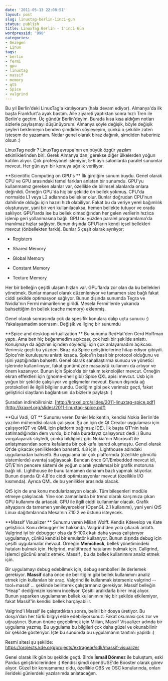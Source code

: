 ```yaml
---
date: '2011-05-13 22:08:51'
layout: post
slug: linuxtag-berlin-1inci-gun
status: publish
title: LinuxTag Berlin - 1'inci Gün
wordpressid: '990'
categories:
- Gezegen
- Linux
tags:
- berlin
- fermi
- gpu
- linuxtag
- massif
- memory
- qt5
- Spice
- valgrind
---
```


Bu yıl Berlin'deki LinuxTag'a katılıyorum (hala devam ediyor). Almanya'da ilk başta Frankfurt'a ayak bastım. Aile ziyareti yaptıktan sonra hızlı Tren ile Berlin'e geçtim. Üç gündür Berlin'deyim. Burada kısa kısa aldığım notları sizlerle paylaşmayı düşünüyorum. Almanya şöyle değişik, böyle değişik şeyleri beklemeyin benden şimdiden söyleyeyim, çünkü o şekilde zaten istesem de yazamam. Notlar genel olarak biraz dağınık, şimdiden haberiniz olsun :)

LinuxTag nedir ? LinuxTag avrupa'nın en büyük özgür yazılım etkinliklerinden biri. Gerek Almanya'dan, gerekse  diğer ülkelerden yoğun katılım alıyor. Çok profesyonel işleniyor, 5-6 ayrı salonlarda paralel sunumlar mevcut. Her gün ayrı bir konuya ağırlık veriliyor.

**Scientific Computing on GPU's
**
İlk girdiğim sunum buydu. Genel olarak CPU ve GPU arasındaki temel farkları anlatan bir sunumdu. GPU'yu kullanmamız gereken alanlar var, özellikle de bilimsel alanlarda onlara değinildi. Örneğin GPU'da hiç bir şekilde ön bellek yokmuş. CPU'da normalde L1 veya L2 adlarında bellekler olur. Bunlar doğrudan CPU'nun dahilinde olduğu için hazırı hızlı olabiliyor. Fakat bu da veriye yerel bağımlılık oluşturuyor, yani bir veri kullanılacaksa, hemen bellekte tutuyor ve orada saklıyor.
GPU'larda ise bu bellek olmadığından her gelen verilerin hızlıca işlenip geri yollanmasına bağlı. GPU bu yüzden paralel programlama'da inanılmaz hızlar sağlıyor. Bunun dışında GPU'ların kendi içsel bellekleri mevcut (önbellekten farklı). Bunlar 5 çeşit olarak ayrılıyor:



	
  * Registers

	
  * Shared Memory

	
  * Global Memory

	
  * Constant Memory

	
  * Texture Memory


Her bir belleğin çeşitli ulaşım hızları var. GPU'larda zor olan da bu bellekleri yönetmek. Bunlar manuel olarak düzenleniyor ve tamamen size bağlı fakat ciddi şekilde optimasyon sağlıyor. Bunun dışında sunumda Tegra ve Nvidia'nın Fermi mimarilerine girildi. Mesela Fermi'lerde yukarıda bahsettiğim ön bellek (cache memory) eklenmiş.

Genel olarak sonrasında çok da spesifik konulara dalıp uçtu sunucu :) Yakalayamadım sonrasını. Değişik ve ilginç bir sunumdu

**Spice  and desktop virtualization
**
Bu sunumu RedHat'den Gerd Hoffman yaptı. Ama ben hiç beğenmedim açıkcası, çok hızlı bir şekilde anlattı. Konuşmayı da ağızının içinden söylediği için çok anlayamadım açıkcası. Verimsiz geçti bu yüzden. Biraz da Spice geliştiricilerine hitap ediyor gibiydi. Spice'nin kuruluşunu anlattı kısaca. Spice'in basit bir protocol olduğunu ve işini yaptığından bahsetti. Genel olarak sanallaştırma sunucu ve yönetici işlerinde kullanılınıyor, fakat günümüzde masaüstü kullanımı da artıyor ve önem kazanıyor.
Bunun için Spice'da bir takım teknolojiler mevcut. Örneğin ekran effektleri için (gnome-shell gibi) Spice QXL apisi mevcut. Usb için yoğun bir şekilde çalışılıyor ve gelişmeler mevcut.  Bunun dışında ağ protokolleri ile ilgili bilgiler sundu. Dediğim gibi pek verimsiz geçti, fakat geliştirici slaytların bağlantısını da bizlerle paylaştı :)

Şuradan indirebilirsiniz: [http://kraxel.org/slides/2011-linuxtag-spice.pdf](http://kraxel.org/slides/2011-linuxtag-spice.pdf)

**Qui Vadi, QT
**
Sunumu veren Daniel Molkentin, kendisi Nokia Berlin'de yazılım mühendisi olarak çalışıyor. Şu an için de Qt Creator uygulaması için çalışıyor(QT ve QML için platform bağımsız IDE). İlk başta QT'nin hala satılmadığından dem vurdu, biz hala buradayız çalışıyoruz dedi :) Bunu vurgalayarak söyledi, çünkü bildiğiniz gibi Nokia'nın Microsoft ile anlatşmasından sonra kafalarda bir çok kafa işareti oluşmuştu.
Genel olarak Qt'de çıkacak yeniliklerden bahsetti. 4.8 için , Lighthouse adındaki uygulamadan bahsetti. Bu uygulama bir çok platformda (özellikle gömüllü sistemlerde) avantaj sağlayacak. Bundan önce QT/Embedded mevcut idi, QT/E'nin pencere sistemi de yoğun olarak yazılımsal bir grafik motoruna bağlı idi. Lighthouse ile bunu tamamen donanım bazlı yapmak istiyorlar. Bunun dışında Qt 4.8'de ciddi optimizasyonlar mevcut (özellikle I/O kısmında). Ayrıca QML de bu yenilikler arasında olacak.

Qt5 için de ana konu modularizasyon olacak. Tüm bileşenleri modüle etmeye çalışılacak. Yine son zamanlarda bir trend olarak karşımıza çıkan GPU kullanımı da artacak. GPU ile ilgili ciddi kullanımlar olacak. Grafik altyapsını da tamemen yenileyercekler (OpenGL 2.1 kullanımı), yani yeni Qt5 Linux dağıtımlarında Mesa'nın 7.10.2 ve üstünü isteyecek.

**Massif Visualizer
**
Sunumu veren Milian Wolff. Kendis Kdevelop ve Kate geliştirici. Konu debugger'ler hakkında. Valgrind'den yola çıkarak anlattı. Valgrind iyi bir debugger olsa da 5-100x katı daha yavaş çalıştırıyor uygulamayı, çünkü kendisi bir emulatör kullanıyor. Bunun dışında debug için çeşitli uygulamalar mevcut. Örneğin **Memcheck**, bellek yönetimindeki hataları bulmak için. Helgrind, multithread hatalarını bulmak için. Callgrind, işlemci gücünü analiz etmek. Massif , bu da bellek kullanımını analiz etmek için.

Bir uygulamayı debug edebilmek için, debug sembolleri ile derlemek gerekiyor. **Massif** daha önce de belirtiğim gibi bellek kullanımını analiz etmek için kullanılan bir araç. Valgrind ile kullanmak isterseniz valgrind --tool=massif ... şeklinde belirterek çalıştırmanız gerekiyor. Massif belleğin "Heap" dediğimizin kısmını inceliyor. Çeşitli aralıklarla birer imaj alıyor. Bunun yaparken uygulamanın bellek kullanımını hiç bir şekilde etkilemiyor, fakat Massif'in kendisi bellek harçayabilir.

Valgrind'i Massif ile çalıştırdıktan sonra, belirli bir dosya üretiyor. Bu dosya'dan her türlü bilgiyi elde edebiliyorsunuz. Fakat okuması çok zor ve uğraştırıcı. Bunun önüne geçebilmek için Milian, Massif Visualizer adında bir uygulama yazmış. Bu uygulama bu bilgileri çok daha güzel ve okunabilinir bir şekilde gösteriyor. İşte bu sunumda bu uygulamanın tanıtımı yapıldı :)

Resmi sitesi şu şekilde: https://projects.kde.org/projects/extragear/sdk/massif-visualizer

Genel olarak ilk gün bu şekilde geçti. Birde **İsmail Dönme**z ile buluştum, eski Pardus geliştiricilerinden :) Kendisi şimdi openSUSE'de Booster olarak görev alıyor. Güzel bir konuşmamız oldu, özellikle OBS ve OSC konularında, onları ilerideki günlerdeki yazılarımda anlatacağım.

